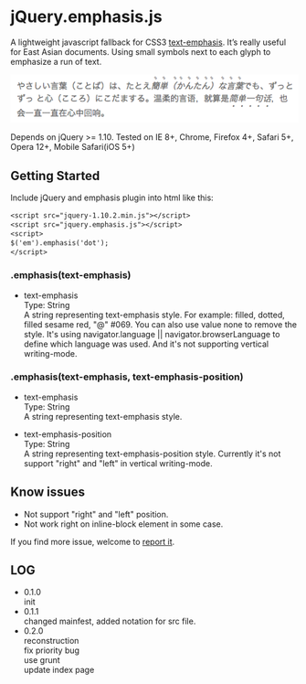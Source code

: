 jQuery.emphasis.js
===============

A lightweight javascript fallback for CSS3 [text-emphasis](http://www.w3.org/TR/css-text-decor-3/#emphasis-marks). It’s really useful for East Asian documents. Using small symbols next to each glyph to emphasize a run of text.

![demo](./assets/demo.png)

Depends on jQuery >= 1.10. Tested on IE 8+, Chrome, Firefox 4+, Safari 5+, Opera 12+, Mobile Safari(iOS 5+)

Getting Started
---
Include jQuery and emphasis plugin into html like this:

    <script src="jquery-1.10.2.min.js"></script>
    <script src="jquery.emphasis.js"></script>
    <script>
    $('em').emphasis('dot');
    </script>
    
### .emphasis(text-emphasis)

* text-emphasis<br/>Type: String<br/>A string representing text-emphasis style. For example: filled, dotted, filled sesame red, "@" #069. You can also use value none to remove the style. It's using navigator.language || navigator.browserLanguage to define which language was used. And it's not supporting vertical writing-mode.

### .emphasis(text-emphasis, text-emphasis-position)

* text-emphasis<br/>Type: String<br/>A string representing text-emphasis style.

* text-emphasis-position<br/>Type: String<br/>A string representing text-emphasis-position style. Currently it's not support "right" and "left" in vertical writing-mode.

Know issues
---

* Not support "right" and "left" position.
* Not work right on inline-block element in some case.

If you find more issue, welcome to [report it](https://github.com/zmmbreeze/jquery.emphasis/issues).

LOG
---

* 0.1.0<br/>init
* 0.1.1<br/>changed mainfest, added notation for src file.
* 0.2.0<br/>reconstruction
<br/>fix priority bug
<br/>use grunt
<br/>update index page
